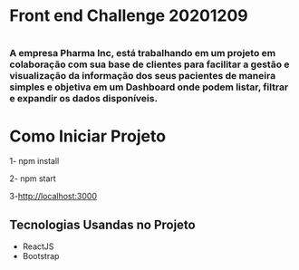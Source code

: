 <h1>Front end Challenge 20201209 <h1>
  
<h3>A empresa Pharma Inc, está trabalhando em um projeto em colaboração com sua base de clientes para facilitar a gestão e visualização da informação dos seus pacientes de maneira simples e objetiva em um Dashboard onde podem listar, filtrar e expandir os dados disponíveis.<h3>

# Como Iniciar Projeto
  
1- npm install
  
2- npm start
  
3-[http://localhost:3000](http://localhost:3000)

## Tecnologias Usandas no Projeto

- ReactJS
- Bootstrap

